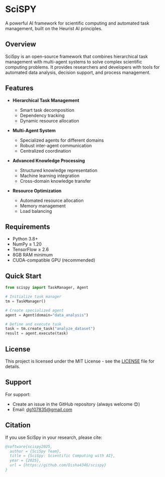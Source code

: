 # SciSPY
A powerful AI framework for scientific computing and automated task management, built on the Heurist AI principles.

## Overview

SciSpy is an open-source framework that combines hierarchical task management with multi-agent systems to solve complex scientific computing problems. It provides researchers and developers with tools for automated data analysis, decision support, and process management.

## Features

- **Hierarchical Task Management**
  - Smart task decomposition
  - Dependency tracking
  - Dynamic resource allocation

- **Multi-Agent System**
  - Specialized agents for different domains
  - Robust inter-agent communication
  - Centralized coordination

- **Advanced Knowledge Processing**
  - Structured knowledge representation
  - Machine learning integration 
  - Cross-domain knowledge transfer

- **Resource Optimization**
  - Automated resource allocation
  - Memory management
  - Load balancing

## Requirements

- Python 3.8+
- NumPy ≥ 1.20
- TensorFlow ≥ 2.6
- 8GB RAM minimum
- CUDA-compatible GPU (recommended)

## Quick Start

```python
from scispy import TaskManager, Agent

# Initialize task manager
tm = TaskManager()

# Create specialized agent
agent = Agent(domain="data_analysis")

# Define and execute task
task = tm.create_task("analyze_dataset")
result = agent.execute(task)
```

## License

This project is licensed under the MIT License - see the [LICENSE](LICENSE) file for details.

## Support

For support:
- Create an issue in the GitHub repository (always welcome 😊)
- Email: dg107835@gmail.com

## Citation

If you use SciSpy in your research, please cite:

```bibtex
@software{scispy2025,
  author = {SciSpy Team},
  title = {SciSpy: Scientific Computing with AI},
  year = {2025},
  url = {https://github.com/Disha4346/scispy}
}
```
